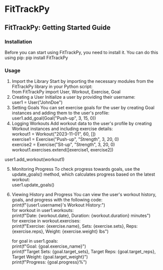 # FitTrackPy
## FitTrackPy: Getting Started Guide
### Installation
Before you can start using FitTrackPy, you need to install it. You can do this using pip:
pip install FitTrackPy
### Usage
1. Import the Library
Start by importing the necessary modules from the FitTrackPy library in your Python script:</br>
from FitTrackPy import User, Workout, Exercise, Goal
3. Creating a User
Initialize a user by providing their username:</br>
user1 = User("JohnDoe")
4. Setting Goals
You can set exercise goals for the user by creating Goal instances and adding them to the user's profile:</br>
user1.add_goal(Goal("Push-up", 3, 15, 0))
5. Logging Workouts
Add workout data to the user's profile by creating Workout instances and including exercise details:</br>
workout1 = Workout("2023-11-01", 60, [])</br>
exercise1 = Exercise("Push-up", "Strength", 3, 20, 0)</br>
exercise2 = Exercise("Sit-up", "Strength", 3, 20, 0)</br>
workout1.exercises.extend([exercise1, exercise2])</br>

user1.add_workout(workout1)

5. Monitoring Progress
To check progress towards goals, use the update_goals() method, which calculates progress based on the latest workout:</br>
user1.update_goals()
6. Viewing History and Progress
You can view the user's workout history, goals, and progress with the following code:</br>
print(f"{user1.username}'s Workout History:")</br>
for workout in user1.workouts:</br>
   print(f"Date: {workout.date}, Duration: {workout.duration} minutes")</br>
   for exercise in workout.exercises:</br>
        print(f"Exercise: {exercise.name}, Sets: {exercise.sets}, Reps: {exercise.reps}, Weight: {exercise.weight} lbs")</br>

    for goal in user1.goals:</br>
       print(f"Goal: {goal.exercise_name}")</br>
       print(f"Target Sets: {goal.target_sets}, Target Reps: {goal.target_reps}, Target Weight: {goal.target_weight}")</br>
       print(f"Progress: {goal.progress}%")</br>
